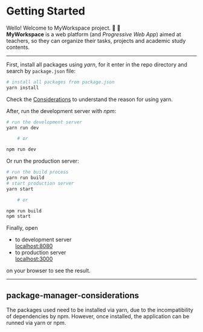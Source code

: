 
# Getting Started

Wello! Welcome to MyWorkspace project. :notebook_with_decorative_cover: :bookmark_tabs:  
**MyWorkspace** is a web platform (and _Progressive Web App_) aimed at teachers, so they can organize their tasks, projects and academic study contents.

---

First, install all packages using _yarn_, for it enter in the repo directory and search by `package.json` file:
```sh
# install all packages from package.json
yarn install
```
Check the [Considerations](#package-manager-considerations) to understand the reason for using yarn.
<br>

After, run the development server with _npm_:
```sh
# run the development server
yarn run dev

	# or

npm run dev
```

Or run the production server:
```sh
# run the build process
yarn run build
# start production server
yarn start

	# or

npm run build
npm start
```

Finally, open  

* to development server  
[localhost:8080](http://localhost:8080)  
* to production server  
[localhost:3000](http://localhost:3000)  

on your browser to see the result.

___

## package-manager-considerations

The packages used need to be installed via yarn, due to the incompatibility of dependencies by npm. However, once installed, the application can be runned via yarn or npm.
